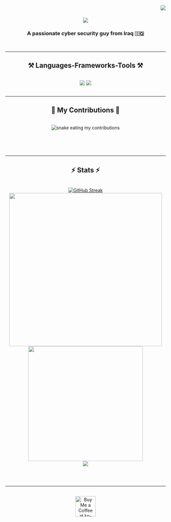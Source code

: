  <img align="right" src="https://visitor-badge.laobi.icu/badge?page_id=albu-ali.albu-ali" />

<h1 align="center">
    <img src="https://readme-typing-svg.herokuapp.com/?font=Righteous&size=35&center=true&vCenter=true&width=500&height=70&duration=4000&lines=Hi+There!+👋;+I'm+Albu+Ali!;" />
</h1>

<h3 align="center">A passionate cyber security guy from Iraq 🇮🇶</h3>

<br/>

<div align="center">
<!--
[![GitHub Streak](https://streak-stats.demolab.com/?user=albu-ali)](https://git.io/streak-stats)
<img src="https://streak-stats.demolab.com/?user=albu-ali&theme=tokyonight">

<a href="https://git.io/streak-stats"><img src="https://streak-stats.demolab.com?user=albu-ali&theme=youtube-dark&card_width=390" alt="GitHub Streak" /></a>


[![Top Langs](https://github-readme-stats.vercel.app/api/top-langs/?username=albu-ali&layout=donut&theme=tokyonight)](https://github.com/anuraghazra/github-readme-stats)



-->
 


 
 🔭 I’m currently working on **a marketplace**
 
 🌱 I’m currently learning **Docker, Python, AWS**

💬 Ask me about **anything in cybersecurity or python on [here](https://github.com/albu-ali/albu-ali/issues)**

⚡ Fun fact **I'm using Arch BTW**

 </div>
 
<div align="center"> 
  <a href="mailto:pedro.sales.muniz@gmail.com">
    <img src="https://img.shields.io/badge/Gmail-333333?style=for-the-badge&logo=gmail&logoColor=red" />
  </a>
  <a href="https://linkedin.com/in/pedro-sales-muniz" target="_blank">
    <img src="https://img.shields.io/badge/LinkedIn-0077B5?style=for-the-badge&logo=linkedin&logoColor=white" target="_blank" />
  </a>
  <a href="https://albu-ali.github.io" target="_blank">
     <img src="https://img.shields.io/badge/Portfolio-FF5722?style=for-the-badge&logo=todoist&logoColor=white" target="_blank" /> <!-- sqlite, safari, google-chrome are other good icon options -->
  </a>
</div>

 <hr/>
 
<h2 align="center">⚒️ Languages-Frameworks-Tools ⚒️</h2>
<br/>
<div align="center">
    <img src="https://skillicons.dev/icons?i=arch,linux,bash,python,vim,github,git" />
    <img src="https://skillicons.dev/icons?i=mongodb,mysql" /><br>
</div>

<br/>
<hr/>

<div align="center">
  <h2>🐍 My Contributions 🐍</h2>
  <br>
  <img alt="snake eating my contributions" src="https://raw.githubusercontent.com/albu-ali/albu-ali/output/github-contribution-grid-snake.svg" />
  
  <br/><br/><br/>
</div>

<hr/>

<h2 align="center">⚡ Stats ⚡</h2>
<br>
<div align=center>
  <a href="https://git.io/streak-stats"><img src="https://streak-stats.demolab.com?user=albu-ali&theme=merko&card_width=1000" alt="GitHub Streak" /></a>
  <br/>
  <img width=480 src="https://github-readme-stats.vercel.app/api?username=albu-ali&hide=stars&show_icons=true&theme=merko">
  <img width=360 src="https://github-readme-stats.vercel.app/api/top-langs/?username=albu-ali&layout=donut&theme=merko&langs_count=4">
  <br/>
  <img src="https://github-readme-activity-graph.vercel.app/graph?username=albu-ali&theme=merko&radius=8">
</div>

<br/><br/>

<hr/>

<br/>

<div align="center">
<a href='https://ko-fi.com/V7V4RAK9C' target='_blank'><img height='64' style='border:0px;height:64px;' src='https://storage.ko-fi.com/cdn/kofi1.png?v=3' border='0' alt='Buy Me a Coffee at ko-fi.com' /></a>
</div>

<br/>
